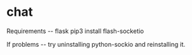 # chat

Requirements --
flask
pip3 install flash-socketio

If problems --
try uninstalling python-sockio and reinstalling it. 
